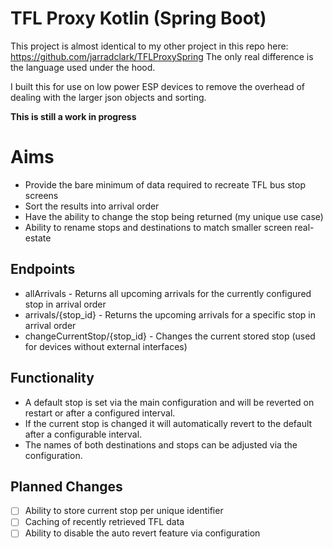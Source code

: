 # TFL Proxy Kotlin (Spring Boot)
This project is almost identical to my other project in this repo here: https://github.com/jarradclark/TFLProxySpring
The only real difference is the language used under the hood.

I built this for use on low power ESP devices to remove the overhead of dealing with the larger json objects and sorting.

**This is still a work in progress**

# Aims
- Provide the bare minimum of data required to recreate TFL bus stop screens
- Sort the results into arrival order
- Have the ability to change the stop being returned (my unique use case)
- Ability to rename stops and destinations to match smaller screen real-estate

## Endpoints
- allArrivals - Returns all upcoming arrivals for the currently configured stop in arrival order
- arrivals/{stop_id} - Returns the upcoming arrivals for a specific stop in arrival order
- changeCurrentStop/{stop_id} - Changes the current stored stop (used for devices without external interfaces)

## Functionality
- A default stop is set via the main configuration and will be reverted on restart or after a configured interval.
- If the current stop is changed it will automatically revert to the default after a configurable interval.
- The names of both destinations and stops can be adjusted via the configuration.

## Planned Changes
- [ ] Ability to store current stop per unique identifier
- [ ] Caching of recently retrieved TFL data
- [ ] Ability to disable the auto revert feature via configuration
